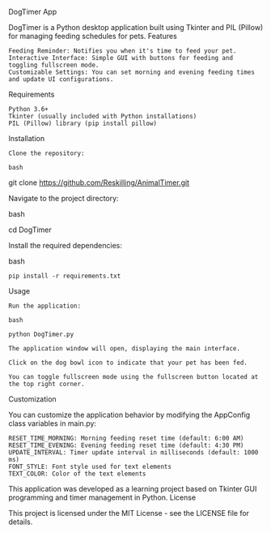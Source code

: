 DogTimer App

DogTimer is a Python desktop application built using Tkinter and PIL (Pillow) for managing feeding schedules for pets.
Features

    Feeding Reminder: Notifies you when it's time to feed your pet.
    Interactive Interface: Simple GUI with buttons for feeding and toggling fullscreen mode.
    Customizable Settings: You can set morning and evening feeding times and update UI configurations.

Requirements

    Python 3.6+
    Tkinter (usually included with Python installations)
    PIL (Pillow) library (pip install pillow)

Installation

    Clone the repository:

    bash

git clone https://github.com/Reskilling/AnimalTimer.git

Navigate to the project directory:

bash

cd DogTimer

Install the required dependencies:

bash

    pip install -r requirements.txt

Usage

    Run the application:

    bash

    python DogTimer.py

    The application window will open, displaying the main interface.

    Click on the dog bowl icon to indicate that your pet has been fed.

    You can toggle fullscreen mode using the fullscreen button located at the top right corner.

Customization

You can customize the application behavior by modifying the AppConfig class variables in main.py:

    RESET_TIME_MORNING: Morning feeding reset time (default: 6:00 AM)
    RESET_TIME_EVENING: Evening feeding reset time (default: 4:30 PM)
    UPDATE_INTERVAL: Timer update interval in milliseconds (default: 1000 ms)
    FONT_STYLE: Font style used for text elements
    TEXT_COLOR: Color of the text elements

This application was developed as a learning project based on Tkinter GUI programming and timer management in Python.
License

This project is licensed under the MIT License - see the LICENSE file for details.
